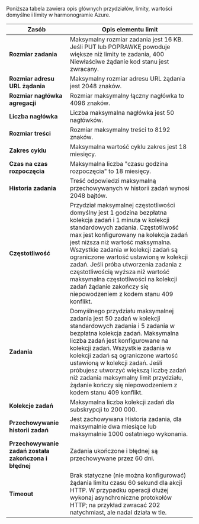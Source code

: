 Poniższa tabela zawiera opis głównych przydziałów, limity, wartości domyślne i limity w harmonogramie Azure.

| Zasób | Opis elementu limit |
| --- | --- |
| **Rozmiar zadania** |Maksymalny rozmiar zadania jest 16 KB. Jeśli PUT lub POPRAWKĘ powoduje większe niż limity te zadania, 400 Niewłaściwe żądanie kod stanu jest zwracany. |
| **Rozmiar adresu URL żądania** |Maksymalny rozmiar adresu URL żądania jest 2048 znaków. |
| **Rozmiar nagłówka agregacji** |Rozmiar maksymalny łączny nagłówka to 4096 znaków. |
| **Liczba nagłówka** |Liczba maksymalna nagłówka jest 50 nagłówków. |
| **Rozmiar treści** |Rozmiar maksymalny treści to 8192 znaków. |
| **Zakres cyklu** |Maksymalna wartość cyklu zakres jest 18 miesięcy. |
| **Czas na czas rozpoczęcia** |Maksymalna liczba "czasu godzina rozpoczęcia" to 18 miesięcy. |
| **Historia zadania** |Treść odpowiedzi maksymalną przechowywanych w historii zadań wynosi 2048 bajtów. |
| **Częstotliwość** |Przydział maksymalnej częstotliwości domyślny jest 1 godzina bezpłatna kolekcja zadań i 1 minuta w kolekcji standardowych zadania. Częstotliwość max jest konfigurowany na kolekcja zadań jest niższa niż wartość maksymalna. Wszystkie zadania w kolekcji zadań są ograniczone wartość ustawioną w kolekcji zadań. Jeśli próba utworzenia zadania z częstotliwością wyższa niż wartość maksymalna częstotliwości na kolekcji zadań żądanie zakończy się niepowodzeniem z kodem stanu 409 konflikt. |
| **Zadania** |Domyślnego przydziału maksymalnej zadania jest 50 zadań w kolekcji standardowych zadania i 5 zadania w bezpłatna kolekcja zadań. Maksymalna liczba zadań jest konfigurowane na kolekcji zadań. Wszystkie zadania w kolekcji zadań są ograniczone wartość ustawioną w kolekcji zadań. Jeśli próbujesz utworzyć większą liczbę zadań niż zadania maksymalny limit przydziału, żądanie kończy się niepowodzeniem z kodem stanu 409 konflikt. |
| **Kolekcje zadań** |Maksymalna liczba kolekcji zadań dla subskrypcji to 200 000. |
| **Przechowywanie historii zadań** |Jest zachowywana Historia zadania, dla maksymalnie dwa miesiące lub maksymalnie 1000 ostatniego wykonania. |
| **Przechowywanie zadań została zakończona i błędnej** |Zadania ukończone i błędnej są przechowywane przez 60 dni. |
| **Timeout** |Brak statyczne (nie można konfigurować) żądania limitu czasu 60 sekund dla akcji HTTP. W przypadku operacji dłużej wykonaj asynchroniczne protokołów HTTP; na przykład zwracać 202 natychmiast, ale nadal działa w tle. |

